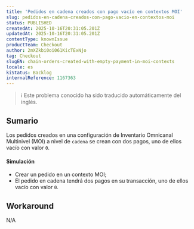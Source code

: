 ```yaml
---
title: 'Pedidos en cadena creados con pago vacío en contextos MOI'
slug: pedidos-en-cadena-creados-con-pago-vacio-en-contextos-moi
status: PUBLISHED
createdAt: 2025-10-16T20:31:05.201Z
updatedAt: 2025-10-16T20:31:05.201Z
contentType: knownIssue
productTeam: Checkout
author: 2mXZkbi0oi061KicTExNjo
tag: Checkout
slugEN: chain-orders-created-with-empty-payment-in-moi-contexts
locale: es
kiStatus: Backlog
internalReference: 1167363
---
```


>ℹ️ Este problema conocido ha sido traducido automáticamente del inglés.

## Sumario


Los pedidos creados en una configuración de Inventario Omnicanal Multinivel (MOI) a nivel de `cadena` se crean con dos pagos, uno de ellos vacío con valor `0`.


#### Simulación



- Crear un pedido en un contexto MOI;
- El pedido en cadena tendrá dos pagos en su transacción, uno de ellos vacío con valor `0`.

## Workaround


N/A



